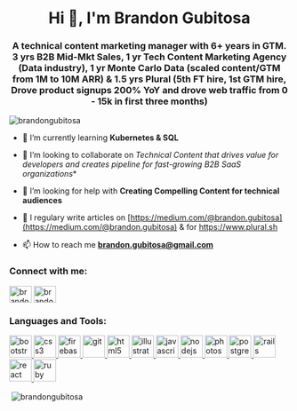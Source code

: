 <h1 align="center">Hi 👋, I'm Brandon Gubitosa</h1>
<h3 align="center">A technical content marketing manager with 6+ years in GTM. 3 yrs B2B Mid-Mkt Sales, 1 yr Tech Content Marketing Agency (Data industry), 1 yr Monte Carlo Data (scaled content/GTM from 1M to 10M ARR) & 1.5 yrs Plural (5th FT hire, 1st GTM hire, Drove product signups 200% YoY and drove web traffic from 0 - 15k in first three months)</h3>

<p align="left"> <img src="https://komarev.com/ghpvc/?username=brandongubitosa" alt="brandongubitosa" /> </p>

- 🌱 I’m currently learning **Kubernetes & SQL**

- 👯 I’m looking to collaborate on *Technical Content that drives value for developers and creates pipeline for fast-growing B2B SaaS organizations**

- 🤝 I’m looking for help with **Creating Compelling Content for technical audiences**

- 📝 I regulary write articles on [https://medium.com/@brandon.gubitosa](https://medium.com/@brandon.gubitosa) & for https://www.plural.sh

- 📫 How to reach me **brandon.gubitosa@gmail.com**

<p align="left">
<h3 align="left">Connect with me:</h3>
<a href="https://linkedin.com/in/brandongubitosa" target="blank"><img align="center" src="https://cdn.jsdelivr.net/npm/simple-icons@3.0.1/icons/linkedin.svg" alt="brandongubitosa" height="30" width="40" /></a>
<a href="https://www.codechef.com/users/brandon gubitosa" target="blank"><img align="center" src="https://cdn.jsdelivr.net/npm/simple-icons@3.1.0/icons/codechef.svg" alt="brandon gubitosa" height="30" width="40" /></a>
</p>

<h3 align="left">Languages and Tools:</h3>
<p align="left"> <a href="https://getbootstrap.com" target="_blank"> <img src="https://devicons.github.io/devicon/devicon.git/icons/bootstrap/bootstrap-plain.svg" alt="bootstrap" width="40" height="40"/> </a> <a href="https://www.w3schools.com/css/" target="_blank"> <img src="https://devicons.github.io/devicon/devicon.git/icons/css3/css3-original-wordmark.svg" alt="css3" width="40" height="40"/> </a> <a href="https://firebase.google.com/" target="_blank"> <img src="https://www.vectorlogo.zone/logos/firebase/firebase-icon.svg" alt="firebase" width="40" height="40"/> </a> <a href="https://git-scm.com/" target="_blank"> <img src="https://www.vectorlogo.zone/logos/git-scm/git-scm-icon.svg" alt="git" width="40" height="40"/> </a> <a href="https://www.w3.org/html/" target="_blank"> <img src="https://devicons.github.io/devicon/devicon.git/icons/html5/html5-original-wordmark.svg" alt="html5" width="40" height="40"/> </a> <a href="https://www.adobe.com/in/products/illustrator.html" target="_blank"> <img src="https://www.vectorlogo.zone/logos/adobe_illustrator/adobe_illustrator-icon.svg" alt="illustrator" width="40" height="40"/> </a> <a href="https://developer.mozilla.org/en-US/docs/Web/JavaScript" target="_blank"> <img src="https://devicons.github.io/devicon/devicon.git/icons/javascript/javascript-original.svg" alt="javascript" width="40" height="40"/> </a> <a href="https://nodejs.org" target="_blank"> <img src="https://devicons.github.io/devicon/devicon.git/icons/nodejs/nodejs-original-wordmark.svg" alt="nodejs" width="40" height="40"/> </a> <a href="https://www.photoshop.com/en" target="_blank"> <img src="https://devicons.github.io/devicon/devicon.git/icons/photoshop/photoshop-plain.svg" alt="photoshop" width="40" height="40"/> </a> <a href="https://www.postgresql.org" target="_blank"> <img src="https://devicons.github.io/devicon/devicon.git/icons/postgresql/postgresql-original-wordmark.svg" alt="postgresql" width="40" height="40"/> </a> <a href="https://rubyonrails.org" target="_blank"> <img src="https://devicons.github.io/devicon/devicon.git/icons/rails/rails-original-wordmark.svg" alt="rails" width="40" height="40"/> </a> <a href="https://reactjs.org/" target="_blank"> <img src="https://devicons.github.io/devicon/devicon.git/icons/react/react-original-wordmark.svg" alt="react" width="40" height="40"/> </a> <a href="https://www.ruby-lang.org/en/" target="_blank"> <img src="https://devicons.github.io/devicon/devicon.git/icons/ruby/ruby-original-wordmark.svg" alt="ruby" width="40" height="40"/> </a> </p>

<p>&nbsp;<img align="center" src="https://github-readme-stats.vercel.app/api?username=brandongubitosa&show_icons=true" alt="brandongubitosa" /></p>
